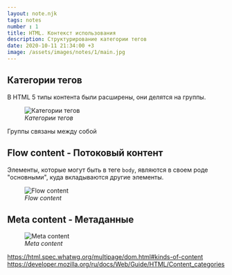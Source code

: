```yaml
---
layout: note.njk
tags: notes
number : 1
title: HTML. Контекст использования
description: Структурирование категории тегов
date: 2020-10-11 21:34:00 +3
image: /assets/images/notes/1/main.jpg
---
```


## Категории тегов

В HTML 5 типы контента были расширены, они делятся на группы.

<figure>
 <img src="/assets/images/notes/1/content/categories.png" alt="Категории тегов" data-action="zoom">
 <figcaption><em>Категории тегов</em></figcaption>
</figure>

Группы связаны между собой

## Flow content - Потоковый контент

Элементы, которые могут быть в теге `body`, являются в своем роде "основными", куда
вкладываются другие элементы.

<figure>
 <img src="/assets/images/notes/1/content/flow/flow.svg" alt="Flow content" data-action="zoom">
 <figcaption><em>Flow content</em></figcaption>
</figure>

## Meta content - Метаданные

<figure>
 <img src="/assets/images/notes/1/content/meta/meta.svg" alt="Meta content" data-action="zoom">
 <figcaption><em>Meta content</em></figcaption>
</figure>

https://html.spec.whatwg.org/multipage/dom.html#kinds-of-content
https://developer.mozilla.org/ru/docs/Web/Guide/HTML/Content_categories


